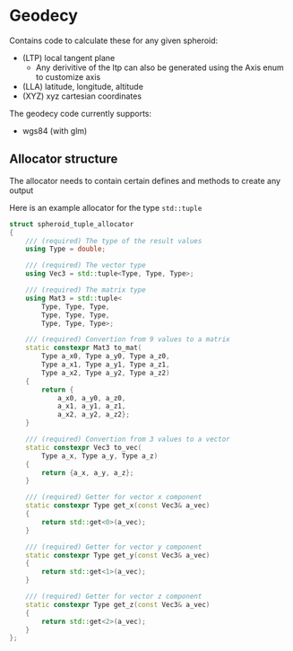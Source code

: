 # Geodecy
Contains code to calculate these for any given spheroid:
- (LTP) local tangent plane
  - Any derivitive of the ltp can also be generated
    using the Axis enum to customize axis
- (LLA) latitude, longitude, altitude
- (XYZ) xyz cartesian coordinates

The geodecy code currently supports:
- wgs84 (with glm)

## Allocator structure
The allocator needs to contain certain defines and methods to create any output

Here is an example allocator for the type `std::tuple`
```cpp
struct spheroid_tuple_allocator
{
    /// (required) The type of the result values
    using Type = double;

    /// (required) The vector type
    using Vec3 = std::tuple<Type, Type, Type>;

    /// (required) The matrix type
    using Mat3 = std::tuple<
        Type, Type, Type,
        Type, Type, Type,
        Type, Type, Type>;

    /// (required) Convertion from 9 values to a matrix
    static constexpr Mat3 to_mat(
        Type a_x0, Type a_y0, Type a_z0,
        Type a_x1, Type a_y1, Type a_z1,
        Type a_x2, Type a_y2, Type a_z2)
    {
        return {
            a_x0, a_y0, a_z0,
            a_x1, a_y1, a_z1,
            a_x2, a_y2, a_z2};
    }

    /// (required) Convertion from 3 values to a vector
    static constexpr Vec3 to_vec(
        Type a_x, Type a_y, Type a_z)
    {
        return {a_x, a_y, a_z};
    }

    /// (required) Getter for vector x component
    static constexpr Type get_x(const Vec3& a_vec)
    {
        return std::get<0>(a_vec);
    }

    /// (required) Getter for vector y component
    static constexpr Type get_y(const Vec3& a_vec)
    {
        return std::get<1>(a_vec);
    }

    /// (required) Getter for vector z component
    static constexpr Type get_z(const Vec3& a_vec)
    {
        return std::get<2>(a_vec);
    }
};
```